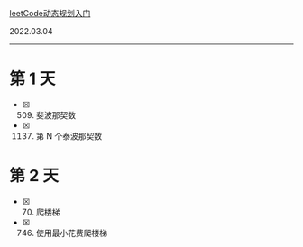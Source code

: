 [leetCode动态规划入门](https://leetcode-cn.com/study-plan/dynamic-programming/?progress=dtuxc4g)

2022.03.04

---  

# 第 1 天 
- [x] 509. 斐波那契数
- [x] 1137. 第 N 个泰波那契数

# 第 2 天
- [x] 70. 爬楼梯
- [x] 746. 使用最小花费爬楼梯